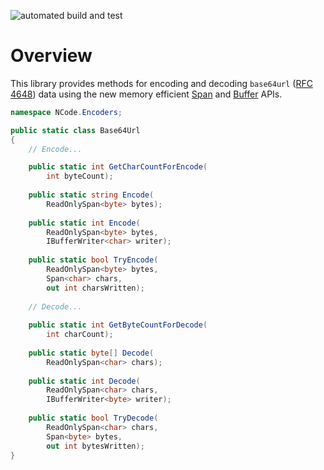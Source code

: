 ![automated build and test](https://github.com/NCodeGroup/Base64Url/actions/workflows/main.yml/badge.svg)

# Overview

This library provides methods for encoding and decoding `base64url` ([RFC 4648]) data using the new memory
efficient [Span] and [Buffer] APIs.

[RFC 4648]: https://datatracker.ietf.org/doc/html/rfc4648

[Span]: https://learn.microsoft.com/en-us/dotnet/standard/memory-and-spans/

[Buffer]: https://learn.microsoft.com/en-us/dotnet/standard/io/buffers

```csharp
namespace NCode.Encoders;

public static class Base64Url
{
    // Encode...

    public static int GetCharCountForEncode(
        int byteCount);
    
    public static string Encode(
        ReadOnlySpan<byte> bytes);
    
    public static int Encode(
        ReadOnlySpan<byte> bytes,
        IBufferWriter<char> writer);
    
    public static bool TryEncode(
        ReadOnlySpan<byte> bytes,
        Span<char> chars,
        out int charsWritten);
    
    // Decode...
    
    public static int GetByteCountForDecode(
        int charCount);
    
    public static byte[] Decode(
        ReadOnlySpan<char> chars);
    
    public static int Decode(
        ReadOnlySpan<char> chars,
        IBufferWriter<byte> writer);
    
    public static bool TryDecode(
        ReadOnlySpan<char> chars,
        Span<byte> bytes,
        out int bytesWritten);
}
```

